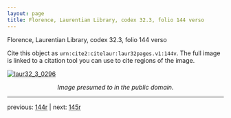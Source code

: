 ```yaml
---
layout: page
title: Florence, Laurentian Library, codex 32.3, folio 144 verso
---
```


Florence, Laurentian Library, codex 32.3, folio 144 verso

Cite this object as `urn:cite2:citelaur:laur32pages.v1:144v`.  The full image is linked to a citation tool you can use to cite regions of the image.

[![laur32_3_0296](http://www.homermultitext.org/iipsrv?IIIF=/project/homer/pyramidal/deepzoom/citelaur/laur32imgs/v1/laur32_3_0296.tif/full/800,/0/default.jpg)](http://www.homermultitext.org/ict2/?urn=urn:cite2:citelaur:laur32imgs.v1:laur32_3_0296) 

<p style="text-align: center; font-style: italic;">Image presumed to in the public domain.</p>

---

previous: [144r](../144r/) | next: [145r](../145r/)